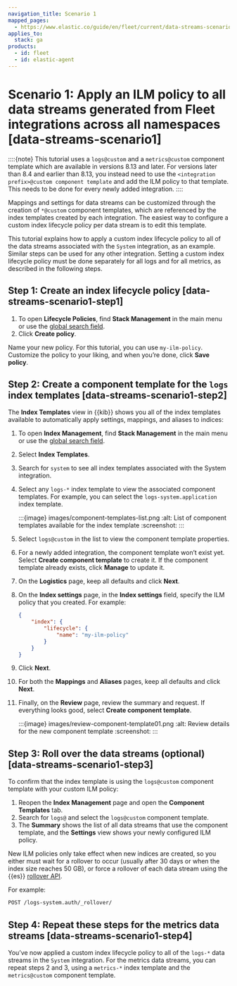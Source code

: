 ```yaml
---
navigation_title: Scenario 1
mapped_pages:
  - https://www.elastic.co/guide/en/fleet/current/data-streams-scenario1.html
applies_to:
  stack: ga
products:
  - id: fleet
  - id: elastic-agent
---
```


# Scenario 1: Apply an ILM policy to all data streams generated from Fleet integrations across all namespaces [data-streams-scenario1]


::::{note}
This tutorial uses a `logs@custom` and a `metrics@custom` component template which are available in versions 8.13 and later. For versions later than 8.4 and earlier than 8.13, you instead need to use the `<integration prefix>@custom component template` and add the ILM policy to that template. This needs to be done for every newly added integration.
::::


Mappings and settings for data streams can be customized through the creation of `*@custom` component templates, which are referenced by the index templates created by each integration. The easiest way to configure a custom index lifecycle policy per data stream is to edit this template.

This tutorial explains how to apply a custom index lifecycle policy to all of the data streams associated with the `System` integration, as an example. Similar steps can be used for any other integration. Setting a custom index lifecycle policy must be done separately for all logs and for all metrics, as described in the following steps.


## Step 1: Create an index lifecycle policy [data-streams-scenario1-step1]

1. To open **Lifecycle Policies**, find **Stack Management** in the main menu or use the [global search field](/get-started/the-stack.md#kibana-navigation-search).
2. Click **Create policy**.

Name your new policy. For this tutorial, you can use `my-ilm-policy`. Customize the policy to your liking, and when you’re done, click **Save policy**.


## Step 2: Create a component template for the `logs` index templates [data-streams-scenario1-step2]

The **Index Templates** view in {{kib}} shows you all of the index templates available to automatically apply settings, mappings, and aliases to indices:

1. To open **Index Management**, find **Stack Management** in the main menu or use the [global search field](/get-started/the-stack.md#kibana-navigation-search).
2. Select **Index Templates**.
3. Search for `system` to see all index templates associated with the System integration.
4. Select any `logs-*` index template to view the associated component templates. For example, you can select the `logs-system.application` index template.

    :::{image} images/component-templates-list.png
    :alt: List of component templates available for the index template
    :screenshot:
    :::

5. Select `logs@custom` in the list to view the component template properties.
6. For a newly added integration, the component template won’t exist yet. Select **Create component template** to create it. If the component template already exists, click **Manage** to update it.
7. On the **Logistics** page, keep all defaults and click **Next**.
8. On the **Index settings** page, in the **Index settings** field, specify the ILM policy that you created. For example:

    ```json
    {
        "index": {
            "lifecycle": {
                "name": "my-ilm-policy"
            }
        }
    }
    ```

9. Click **Next**.
10. For both the **Mappings** and **Aliases** pages, keep all defaults and click **Next**.
11. Finally, on the **Review** page, review the summary and request. If everything looks good, select **Create component template**.

    :::{image} images/review-component-template01.png
    :alt: Review details for the new component template
    :screenshot:
    :::



## Step 3: Roll over the data streams (optional) [data-streams-scenario1-step3]

To confirm that the index template is using the `logs@custom` component template with your custom ILM policy:

1. Reopen the **Index Management** page and open the **Component Templates** tab.
2. Search for `logs@` and select the `logs@custom` component template.
3. The **Summary** shows the list of all data streams that use the component template, and the **Settings** view shows your newly configured ILM policy.

New ILM policies only take effect when new indices are created, so you either must wait for a rollover to occur (usually after 30 days or when the index size reaches 50 GB), or force a rollover of each data stream using the {{es}} [rollover API](https://www.elastic.co/docs/api/doc/elasticsearch/operation/operation-indices-rollover).

For example:

```bash
POST /logs-system.auth/_rollover/
```


## Step 4: Repeat these steps for the metrics data streams [data-streams-scenario1-step4]

You’ve now applied a custom index lifecycle policy to all of the `logs-*` data streams in the `System` integration. For the metrics data streams, you can repeat steps 2 and 3, using a `metrics-*` index template and the `metrics@custom` component template.
